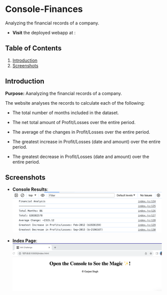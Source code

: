 # Console-Finances
Analyzing the financial records of a company. 

- **Visit** the deployed webapp at : 


## Table of Contents

1. [Introduction](#introduction)
2. [Screenshots](#screenshots)

## Introduction
    
**Purpose:** Aanalyzing the financial records of a company. 

The website analyses the records to calculate each of the following:

- The total number of months included in the dataset.

- The net total amount of Profit/Losses over the entire period.

- The average of the changes in Profit/Losses over the entire period.

- The greatest increase in Profit/Losses (date and amount) over the entire period.

- The greatest decrease in Profit/Losses (date and amount) over the entire period.



## Screenshots
- **Console Results**:
![ScreenShot of Results in the Console](assets/images/ScreenshotConsole.png)

- **Index Page**:
![ScreenShot of Index page](assets/images/ScreenshotIndex.png)
